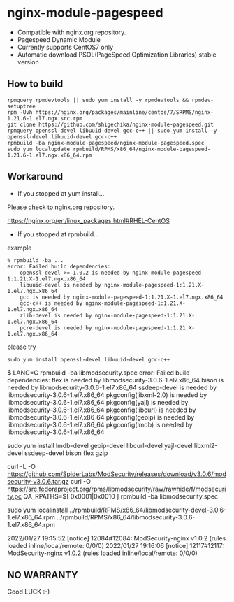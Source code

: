# nginx-module-pagespeed

- Compatible with nginx.org repository.
- Pagespeed Dynamic Module
- Currently supports CentOS7 only
- Automatic download PSOL(PageSpeed Optimization Libraries) stable version

## How to build

```
rpmquery rpmdevtools || sudo yum install -y rpmdevtools && rpmdev-setuptree
rpm -Uvh https://nginx.org/packages/mainline/centos/7/SRPMS/nginx-1.21.6-1.el7.ngx.src.rpm
git clone https://github.com/shigechika/nginx-module-pagespeed.git
rpmquery openssl-devel libuuid-devel gcc-c++ || sudo yum install -y openssl-devel libuuid-devel gcc-c++
rpmbuild -ba nginx-module-pagespeed/nginx-module-pagespeed.spec
sudo yum localupdate rpmbuild/RPMS/x86_64/nginx-module-pagespeed-1.21.6-1.el7.ngx.x86_64.rpm
```

## Workaround

- If you stopped at yum install...

Please check to nginx.org repository.

https://nginx.org/en/linux_packages.html#RHEL-CentOS

- If you stopped at rpmbuild...

example
```
% rpmbuild -ba ...
error: Failed build dependencies:
	openssl-devel >= 1.0.2 is needed by nginx-module-pagespeed-1:1.21.X-1.el7.ngx.x86_64
	libuuid-devel is needed by nginx-module-pagespeed-1:1.21.X-1.el7.ngx.x86_64
	gcc is needed by nginx-module-pagespeed-1:1.21.X-1.el7.ngx.x86_64
	gcc-c++ is needed by nginx-module-pagespeed-1:1.21.X-1.el7.ngx.x86_64
	zlib-devel is needed by nginx-module-pagespeed-1:1.21.X-1.el7.ngx.x86_64
	pcre-devel is needed by nginx-module-pagespeed-1:1.21.X-1.el7.ngx.x86_64
```
please try
```
sudo yum install openssl-devel libuuid-devel gcc-c++
```

$ LANG=C rpmbuild -ba libmodsecurity.spec
error: Failed build dependencies:
	flex is needed by libmodsecurity-3.0.6-1.el7.x86_64
	bison is needed by libmodsecurity-3.0.6-1.el7.x86_64
	ssdeep-devel is needed by libmodsecurity-3.0.6-1.el7.x86_64
	pkgconfig(libxml-2.0) is needed by libmodsecurity-3.0.6-1.el7.x86_64
	pkgconfig(yajl) is needed by libmodsecurity-3.0.6-1.el7.x86_64
	pkgconfig(libcurl) is needed by libmodsecurity-3.0.6-1.el7.x86_64
	pkgconfig(geoip) is needed by libmodsecurity-3.0.6-1.el7.x86_64
	pkgconfig(lmdb) is needed by libmodsecurity-3.0.6-1.el7.x86_64

sudo yum install lmdb-devel geoip-devel libcurl-devel yajl-devel libxml2-devel ssdeep-devel bison flex gzip

curl -L -O https://github.com/SpiderLabs/ModSecurity/releases/download/v3.0.6/modsecurity-v3.0.6.tar.gz
curl -O https://src.fedoraproject.org/rpms/libmodsecurity/raw/rawhide/f/modsecurity.pc
QA_RPATHS=$[ 0x0001|0x0010 ] rpmbuild -ba libmodsecurity.spec

sudo yum localinstall ../rpmbuild/RPMS/x86_64/libmodsecurity-devel-3.0.6-1.el7.x86_64.rpm  ../rpmbuild/RPMS/x86_64/libmodsecurity-3.0.6-1.el7.x86_64.rpm

2022/01/27 19:15:52 [notice] 12084#12084: ModSecurity-nginx v1.0.2 (rules loaded inline/local/remote: 0/0/0)
2022/01/27 19:16:06 [notice] 12117#12117: ModSecurity-nginx v1.0.2 (rules loaded inline/local/remote: 0/0/0)


## NO WARRANTY

Good LUCK :-)
